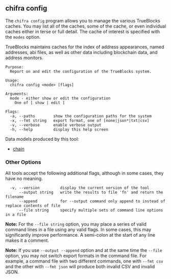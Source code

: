 ## chifra config

<!-- markdownlint-disable MD041 -->
The `chifra config` program allows you to manage the various TrueBlocks caches. You may list all of the
caches, some of the cache, or even individual caches either in terse or full detail. The cache of
interest is specified with the `modes` option.

TrueBlocks maintains caches for the index of address appearances, named addresses, abi files, as
well as other data including blockchain data, and address monitors.

```[plaintext]
Purpose:
  Report on and edit the configuration of the TrueBlocks system.

Usage:
  chifra config <mode> [flags]

Arguments:
  mode - either show or edit the configuration
	One of [ show | edit ]

Flags:
  -a, --paths        show the configuration paths for the system
  -x, --fmt string   export format, one of [none|json*|txt|csv]
  -v, --verbose      enable verbose output
  -h, --help         display this help screen
```

Data models produced by this tool:

- [chain](/data-model/admin/#chain)

<!-- markdownlint-disable MD041 -->
### Other Options

All tools accept the following additional flags, although in some cases, they have no meaning.

```[plaintext]
  -v, --version         display the current version of the tool
      --output string   write the results to file 'fn' and return the filename
      --append          for --output command only append to instead of replace contents of file
      --file string     specify multiple sets of command line options in a file
  ```

**Note:** For the `--file string` option, you may place a series of valid command lines in a file using any
valid flags. In some cases, this may significantly improve performance. A semi-colon at the start
of any line makes it a comment.

**Note:** If you use `--output --append` option and at the same time the `--file` option, you may not switch
export formats in the command file. For example, a command file with two different commands, one with `--fmt csv`
and the other with `--fmt json` will produce both invalid CSV and invalid JSON.


